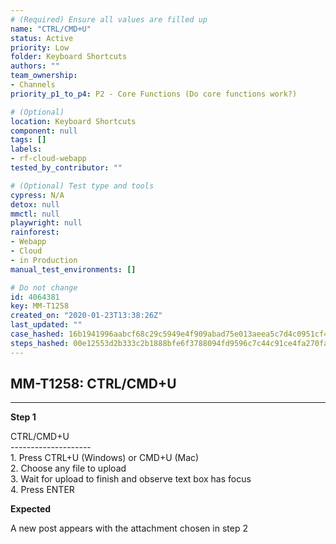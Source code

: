 ```yaml
---
# (Required) Ensure all values are filled up
name: "CTRL/CMD+U"
status: Active
priority: Low
folder: Keyboard Shortcuts
authors: ""
team_ownership:
- Channels
priority_p1_to_p4: P2 - Core Functions (Do core functions work?)

# (Optional)
location: Keyboard Shortcuts
component: null
tags: []
labels:
- rf-cloud-webapp
tested_by_contributor: ""

# (Optional) Test type and tools
cypress: N/A
detox: null
mmctl: null
playwright: null
rainforest:
- Webapp
- Cloud
- in Production
manual_test_environments: []

# Do not change
id: 4064381
key: MM-T1258
created_on: "2020-01-23T13:38:26Z"
last_updated: ""
case_hashed: 16b1941996aabcf68c29c5949e4f909abad75e013aeea5c7d4c0951cf4e511a706d695a5a839f60156c07d5824fcca70
steps_hashed: 00e12553d2b333c2b1888bfe6f3788094fd9596c7c44c91ce4fa270fab8f3d1f2352644204a66edd0728d64b9e8fe832
---
```


<!-- (Auto-generated) Based on frontmatter's "key" and "name" -->

## MM-T1258: CTRL/CMD+U

---

**Step 1**

CTRL/CMD+U\
\--------------------\
1\. Press CTRL+U (Windows) or CMD+U (Mac)\
2\. Choose any file to upload\
3\. Wait for upload to finish and observe text box has focus\
4\. Press ENTER

**Expected**

A new post appears with the attachment chosen in step 2
